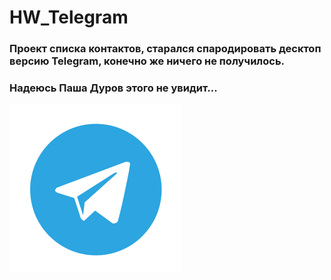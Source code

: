 # HW_Telegram
### Проект списка контактов, старался спародировать десктоп версию Telegram, конечно же ничего не получилось. 
### Надеюсь Паша Дуров этого не увидит...
![alt text](icons/tg.png "")
